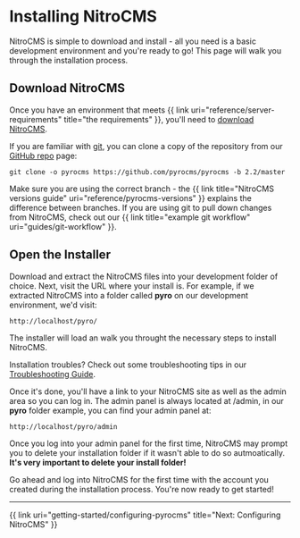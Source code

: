 # Installing NitroCMS

NitroCMS is simple to download and install - all you need is a basic development environment and you're ready to go! This page will walk you through the installation process.

</div>
<div class="doc_content">

## Download NitroCMS

Once you have an environment that meets {{ link uri="reference/server-requirements" title="the requirements" }}, you'll need to <a href="http://pyrocms.com/get">download NitroCMS</a>.

If you are familiar with [git](http://git-scm.com/), you can clone a copy of the repository from our [GitHub repo](https://github.com/pyrocms/pyrocms) page:

    git clone -o pyrocms https://github.com/pyrocms/pyrocms -b 2.2/master

Make sure you are using the correct branch - the {{ link title="NitroCMS versions guide" uri="reference/pyrocms-versions" }} explains the difference between branches. If you are using git to pull down changes from NitroCMS, check out our {{ link title="example git workflow" uri="guides/git-workflow" }}.

## Open the Installer

Download and extract the NitroCMS files into your development folder of choice. Next, visit the URL where your install is. For example, if we extracted NitroCMS into a folder called <strong>pyro</strong> on our development environment, we'd visit:

    http://localhost/pyro/

The installer will load an walk you throught the necessary steps to install NitroCMS.

<div class="note"><p>Installation troubles? Check out some troubleshooting tips in our <a href="reference/troubleshooting">Troubleshooting Guide</a>.</p></div>

Once it's done, you'll have a link to your NitroCMS site as well as the admin area so you can log in. The admin panel is always located at /admin, in our **pyro** folder example, you can find your admin panel at:

    http://localhost/pyro/admin

<div class="note"><p>Once you log into your admin panel for the first time, NitroCMS may prompt you to delete your installation folder if it wasn't able to do so autmoatically. <strong>It's very important to delete your install folder!</strong></p></div>

Go ahead and log into NitroCMS for the first time with the account you created during the installation process. You're now ready to get started!

<hr>

{{ link uri="getting-started/configuring-pyrocms" title="Next: Configuring NitroCMS" }}

